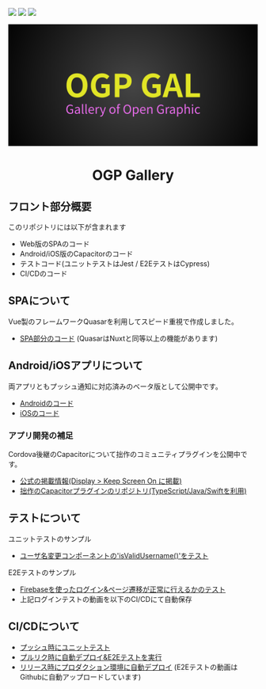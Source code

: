 ![](https://github.com/go-u/ogp-front/workflows/Test/badge.svg)
![](https://github.com/go-u/ogp-front/workflows/Staging/badge.svg)
![](https://github.com/go-u/ogp-front/workflows/Production/badge.svg)

<p align="center"><img src="./docs/logo.png" alt="OGP Gallery logo"></p>
<h1 align="center">OGP Gallery</h1>

## フロント部分概要
このリポジトリには以下が含まれます
- Web版のSPAのコード
- Android/iOS版のCapacitorのコード
- テストコード(ユニットテストはJest / E2EテストはCypress)
- CI/CDのコード


## SPAについて
Vue製のフレームワークQuasarを利用してスピード重視で作成しました。
- [SPA部分のコード](https://github.com/go-u/ogp-gal-front/tree/master/src)
(QuasarはNuxtと同等以上の機能があります)

## Android/iOSアプリについて
両アプリともプッシュ通知に対応済みのベータ版として公開中です。
- [Androidのコード](https://github.com/go-u/ogp-front/tree/master/src-capacitor/android)
- [iOSのコード](https://github.com/go-u/ogp-front/tree/master/src-capacitor/ios)

### アプリ開発の補足
Cordova後継のCapacitorについて拙作のコミュニティプラグインを公開中です。
- [公式の掲載情報(Display > Keep Screen On に掲載)](https://capacitor.ionicframework.com/docs/community/plugins/#display)
- [拙作のCapacitorプラグインのリポジトリ(TypeScript/Java/Swiftを利用)](https://github.com/go-u/capacitor-keep-screen-on)

## テストについて
ユニットテストのサンプル
- [ユーザ名変更コンポーネントの'isValidUsername()'をテスト](https://github.com/go-u/ogp-front/blob/master/test/jest/__tests__/Regex.spec.js)

E2Eテストのサンプル
- [Firebaseを使ったログイン&ページ遷移が正常に行えるかのテスト](https://github.com/go-u/ogp-front/blob/master/test/cypress/integration/home/login_spec.js)
- 上記ログインテストの動画を以下のCI/CDにて自動保存

## CI/CDについて
- [プッシュ時にユニットテスト](https://github.com/go-u/ogp-front/blob/master/.github/workflows/test.yml)
- [プルリク時に自動デプロイ&E2Eテストを実行](https://github.com/go-u/ogp-front/blob/master/.github/workflows/deploy_staging.yml)
- [リリース時にプロダクション環境に自動デプロイ](https://github.com/go-u/ogp-front/blob/master/.github/workflows/deploy_production.yml)
(E2Eテストの動画はGithubに自動アップロードしています)
